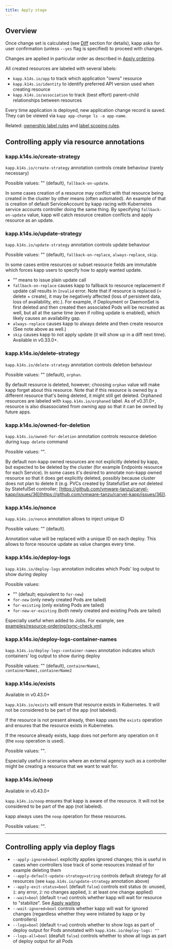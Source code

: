```yaml
---
title: Apply stage
---
```


## Overview

Once change set is calculated (see [Diff](diff.md) section for details), kapp asks for user confirmation (unless `--yes` flag is specified) to proceed with changes.

Changes are applied in particular order as described in [Apply ordering](apply-ordering.md).

All created resources are labeled with several labels:

- `kapp.k14s.io/app` to track which application "owns" resource
- `kapp.k14s.io/identity` to identify preferred API version used when creating resource
- `kapp.k14s.io/association` to track (best effort) parent-child relationships between resources

Every time application is deployed, new application change record is saved. They can be viewed via `kapp app-change ls -a app-name`.

Related: [ownership label rules](config.md#ownershiplabelrules) and [label scoping rules](config.md#labelscopingrules).

## Controlling apply via resource annotations

### kapp.k14s.io/create-strategy

`kapp.k14s.io/create-strategy` annotation controls create behaviour (rarely necessary)

Possible values: "" (default), `fallback-on-update`.

In some cases creation of a resource may conflict with that resource being created in the cluster by other means (often automated). An example of that is creation of default ServiceAccount by kapp racing with Kubernetes service accounts controller doing the same thing. By specifying `fallback-on-update` value, kapp will catch resource creation conflicts and apply resource as an update.

### kapp.k14s.io/update-strategy

`kapp.k14s.io/update-strategy` annotation controls update behaviour

Possible values: "" (default), `fallback-on-replace`, `always-replace`, `skip`.

In some cases entire resources or subset resource fields are immutable which forces kapp users to specify how to apply wanted update.

- "" means to issue plain update call
- `fallback-on-replace` causes kapp to fallback to resource replacement if update call results in `Invalid` error. Note that if resource is replaced (= delete + create), it may be negatively affected (loss of persistent data, loss of availability, etc.). For example, if Deployment or DaemonSet is first deleted and then created then associated Pods will be recreated as well, but all at the same time (even if rolling update is enabled), which likely causes an availability gap.
- `always-replace` causes kapp to always delete and then create resource (See note above as well.)
- `skip` causes kapp to not apply update (it will show up in a diff next time). Available in v0.33.0+.

### kapp.k14s.io/delete-strategy

`kapp.k14s.io/delete-strategy` annotation controls deletion behaviour

Possible values: "" (default), `orphan`.

By default resource is deleted, however; choosing `orphan` value will make kapp forget about this resource. Note that if this resource is owned by a different resource that's being deleted, it might still get deleted. Orphaned resources are labeled with `kapp.k14s.io/orphaned` label. As of v0.31.0+, resource is also disassociated from owning app so that it can be owned by future apps.

### kapp.k14s.io/owned-for-deletion

`kapp.k14s.io/owned-for-deletion` annotation controls resource deletion during `kapp delete` command

Possible values: "".

By default non-kapp owned resources are not explicitly deleted by kapp, but expected to be deleted by the cluster (for example Endpoints resource for each Service). In some cases it's desired to annotate non-kapp owned resource so that it does get explicitly deleted, possibly because cluster does not plan to delete it (e.g. PVCs created by StatefulSet are not deleted by StatefulSet controller; [https://github.com/vmware-tanzu/carvel-kapp/issues/36](https://github.com/vmware-tanzu/carvel-kapp/issues/36)).

### kapp.k14s.io/nonce

`kapp.k14s.io/nonce` annotation allows to inject unique ID

Possible values: "" (default).

Annotation value will be replaced with a unique ID on each deploy. This allows to force resource update as value changes every time.

### kapp.k14s.io/deploy-logs

`kapp.k14s.io/deploy-logs` annotation indicates which Pods' log output to show during deploy

Possible values:

- "" (default; equivalent to `for-new`)
- `for-new` (only newly created Pods are tailed)
- `for-existing` (only existing Pods are tailed)
- `for-new-or-existing` (both newly created and existing Pods are tailed)

Especially useful when added to Jobs. For example, see [examples/resource-ordering/sync-check.yml](https://github.com/vmware-tanzu/carvel-kapp/blob/develop/examples/resource-ordering/sync-check.yml)

### kapp.k14s.io/deploy-logs-container-names

`kapp.k14s.io/deploy-logs-container-names` annotation indicates which containers' log output to show during deploy

Possible values: "" (default), `containerName1`, `containerName1,containerName2`

### kapp.k14s.io/exists

Available in v0.43.0+

`kapp.k14s.io/exists` will ensure that resource exists in Kubernetes. It will not be considered to be part of the app (not labeled).

If the resource is not present already, then kapp uses the `exists` operation and ensures that the resource exists in Kubernetes. 

If the resource already exists, kapp does not perform any operation on it (the `noop` operation is used).

Possible values: "".

Especially useful in scenarios where an external agency such as a controller might be creating a resource that we want to wait for.

### kapp.k14s.io/noop

Available in v0.43.0+

`kapp.k14s.io/noop` ensures that kapp is aware of the resource. It will not be considered to be part of the app (not labeled). 

kapp always uses the `noop` operation for these resources.

Possible values: "".

---
## Controlling apply via deploy flags

- `--apply-ignored=bool` explicitly applies ignored changes; this is useful in cases when controllers lose track of some resources instead of for example deleting them
- `--apply-default-update-strategy=string` controls default strategy for all resources (see `kapp.k14s.io/update-strategy` annotation above)
- `--apply-exit-status=bool` (default `false`) controls exit status (`0`: unused, `1`: any error, `2`: no changes applied, `3`: at least one change applied)
- `--wait=bool` (default `true`) controls whether kapp will wait for resource to "stabilize". See [Apply waiting](apply-waiting.md)
- `--wait-ignored=bool` controls whether kapp will wait for ignored changes (regardless whether they were initiated by kapp or by controllers)
- `--logs=bool` (default `true`) controls whether to show logs as part of deploy output for Pods annotated with `kapp.k14s.io/deploy-logs: ""`
- `--logs-all=bool` (deafult `false`) controls whether to show all logs as part of deploy output for all Pods

